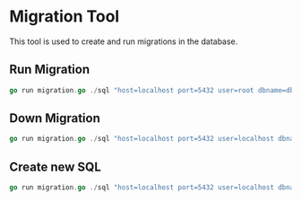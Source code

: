 # Migration Tool

This tool is used to create and run migrations in the database.

## Run Migration

```go
go run migration.go ./sql "host=localhost port=5432 user=root dbname=db_users password=fatannajuda sslmode=disable" up
```

## Down Migration

```go
go run migration.go ./sql "host=localhost port=5432 user=localhost dbname=db_users password=postgres sslmode=disable" down
```

## Create new SQL

```go
go run migration.go ./sql "host=localhost port=5432 user=localhost dbname=db_users sslmode=disable" create add_user_table sql
```
